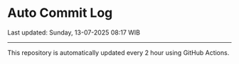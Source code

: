 # Auto Commit Log

Last updated: Sunday, 13-07-2025 08:17 WIB

---

This repository is automatically updated every 2 hour using GitHub Actions.
